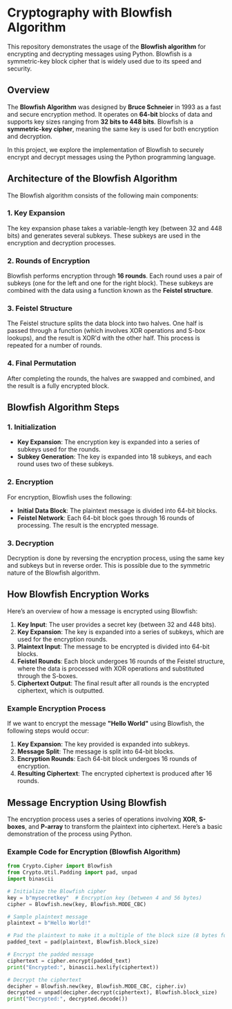 # Cryptography with Blowfish Algorithm

This repository demonstrates the usage of the **Blowfish algorithm** for encrypting and decrypting messages using Python. Blowfish is a symmetric-key block cipher that is widely used due to its speed and security.

## Overview

The **Blowfish Algorithm** was designed by **Bruce Schneier** in 1993 as a fast and secure encryption method. It operates on **64-bit** blocks of data and supports key sizes ranging from **32 bits to 448 bits**. Blowfish is a **symmetric-key cipher**, meaning the same key is used for both encryption and decryption. 

In this project, we explore the implementation of Blowfish to securely encrypt and decrypt messages using the Python programming language.

## Architecture of the Blowfish Algorithm

The Blowfish algorithm consists of the following main components:

### 1. **Key Expansion**  
The key expansion phase takes a variable-length key (between 32 and 448 bits) and generates several subkeys. These subkeys are used in the encryption and decryption processes.

### 2. **Rounds of Encryption**
Blowfish performs encryption through **16 rounds**. Each round uses a pair of subkeys (one for the left and one for the right block). These subkeys are combined with the data using a function known as the **Feistel structure**.

### 3. **Feistel Structure**
The Feistel structure splits the data block into two halves. One half is passed through a function (which involves XOR operations and S-box lookups), and the result is XOR'd with the other half. This process is repeated for a number of rounds.

### 4. **Final Permutation**
After completing the rounds, the halves are swapped and combined, and the result is a fully encrypted block.

## Blowfish Algorithm Steps

### 1. **Initialization**
- **Key Expansion**: The encryption key is expanded into a series of subkeys used for the rounds.
- **Subkey Generation**: The key is expanded into 18 subkeys, and each round uses two of these subkeys.

### 2. **Encryption**
For encryption, Blowfish uses the following:
- **Initial Data Block**: The plaintext message is divided into 64-bit blocks.
- **Feistel Network**: Each 64-bit block goes through 16 rounds of processing. The result is the encrypted message.

### 3. **Decryption**
Decryption is done by reversing the encryption process, using the same key and subkeys but in reverse order. This is possible due to the symmetric nature of the Blowfish algorithm.

## How Blowfish Encryption Works

Here’s an overview of how a message is encrypted using Blowfish:

1. **Key Input**: The user provides a secret key (between 32 and 448 bits).
2. **Key Expansion**: The key is expanded into a series of subkeys, which are used for the encryption rounds.
3. **Plaintext Input**: The message to be encrypted is divided into 64-bit blocks.
4. **Feistel Rounds**: Each block undergoes 16 rounds of the Feistel structure, where the data is processed with XOR operations and substituted through the S-boxes.
5. **Ciphertext Output**: The final result after all rounds is the encrypted ciphertext, which is outputted.

### Example Encryption Process
If we want to encrypt the message **"Hello World"** using Blowfish, the following steps would occur:

1. **Key Expansion**: The key provided is expanded into subkeys.
2. **Message Split**: The message is split into 64-bit blocks.
3. **Encryption Rounds**: Each 64-bit block undergoes 16 rounds of encryption.
4. **Resulting Ciphertext**: The encrypted ciphertext is produced after 16 rounds.

## Message Encryption Using Blowfish

The encryption process uses a series of operations involving **XOR**, **S-boxes**, and **P-array** to transform the plaintext into ciphertext. Here’s a basic demonstration of the process using Python.

### Example Code for Encryption (Blowfish Algorithm)
```python
from Crypto.Cipher import Blowfish
from Crypto.Util.Padding import pad, unpad
import binascii

# Initialize the Blowfish cipher
key = b"mysecretkey"  # Encryption key (between 4 and 56 bytes)
cipher = Blowfish.new(key, Blowfish.MODE_CBC)

# Sample plaintext message
plaintext = b"Hello World!"

# Pad the plaintext to make it a multiple of the block size (8 bytes for Blowfish)
padded_text = pad(plaintext, Blowfish.block_size)

# Encrypt the padded message
ciphertext = cipher.encrypt(padded_text)
print("Encrypted:", binascii.hexlify(ciphertext))

# Decrypt the ciphertext
decipher = Blowfish.new(key, Blowfish.MODE_CBC, cipher.iv)
decrypted = unpad(decipher.decrypt(ciphertext), Blowfish.block_size)
print("Decrypted:", decrypted.decode())
